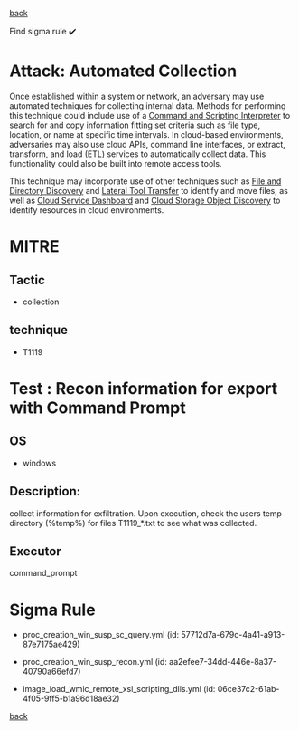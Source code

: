 
[back](../index.md)

Find sigma rule :heavy_check_mark: 

# Attack: Automated Collection 

Once established within a system or network, an adversary may use automated techniques for collecting internal data. Methods for performing this technique could include use of a [Command and Scripting Interpreter](https://attack.mitre.org/techniques/T1059) to search for and copy information fitting set criteria such as file type, location, or name at specific time intervals. In cloud-based environments, adversaries may also use cloud APIs, command line interfaces, or extract, transform, and load (ETL) services to automatically collect data. This functionality could also be built into remote access tools. 

This technique may incorporate use of other techniques such as [File and Directory Discovery](https://attack.mitre.org/techniques/T1083) and [Lateral Tool Transfer](https://attack.mitre.org/techniques/T1570) to identify and move files, as well as [Cloud Service Dashboard](https://attack.mitre.org/techniques/T1538) and [Cloud Storage Object Discovery](https://attack.mitre.org/techniques/T1619) to identify resources in cloud environments.

# MITRE
## Tactic
  - collection


## technique
  - T1119


# Test : Recon information for export with Command Prompt
## OS
  - windows


## Description:
collect information for exfiltration. Upon execution, check the users temp directory (%temp%) for files T1119_*.txt
to see what was collected.


## Executor
command_prompt

# Sigma Rule
 - proc_creation_win_susp_sc_query.yml (id: 57712d7a-679c-4a41-a913-87e7175ae429)

 - proc_creation_win_susp_recon.yml (id: aa2efee7-34dd-446e-8a37-40790a66efd7)

 - image_load_wmic_remote_xsl_scripting_dlls.yml (id: 06ce37c2-61ab-4f05-9ff5-b1a96d18ae32)



[back](../index.md)

